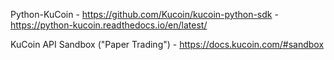 
Python-KuCoin
    - https://github.com/Kucoin/kucoin-python-sdk
    - https://python-kucoin.readthedocs.io/en/latest/

KuCoin API Sandbox ("Paper Trading")
    - https://docs.kucoin.com/#sandbox
